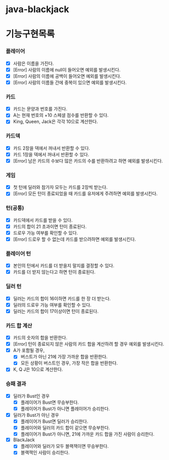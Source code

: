# java-blackjack

# 기능구현목록

### 플레이어
- [x] 사람은 이름을 가진다.
- [x] [Error] 사람의 이름에 null이 들어오면 예외를 발생시킨다.
- [x] [Error] 사람의 이름에 공백이 들어오면 예외를 발생시킨다.
- [x] [Error] 사람의 이름들 간에 중복이 있으면 예외를 발생시킨다.

### 카드
- [x] 카드는 문양과 번호를 가진다.
- [x] A는 현재 번호의 +10 스페셜 점수를 반환할 수 있다.
- [x] King, Queen, Jack은 각각 10으로 계산한다.

### 카드덱
- [x] 카드 2장을 덱에서 꺼내서 반환할 수 있다.
- [x] 카드 1장을 덱에서 꺼내서 반환할 수 있다.
- [x] [Error] 남은 카드의 수보다 많은 카드의 수를 반환하려고 하면 예외를 발생시킨다.

### 게임
- [x] 첫 턴에 딜러와 참가자 모두는 카드를 2장씩 받는다.
- [x] [Error] 모든 턴이 종료되었을 때 카드를 유저에게 주려하면 예외를 발생시킨다.

### 턴(공통)
- [x] 카드덱에서 카드를 받을 수 있다.
- [x] 카드의 합이 21 초과이면 턴이 종료된다.
- [x] 드로우 가능 여부를 확인할 수 있다.
- [x] [Error] 드로우 할 수 없는데 카드를 받으려하면 예외를 발생시킨다.

### 플레이어 턴
- [x] 본인의 턴에서 카드를 더 받을지 말지를 결정할 수 있다.
- [x] 카드를 더 받지 않는다고 하면 턴이 종료된다.

### 딜러 턴
- [x] 딜러는 카드의 합이 16이하면 카드를 한 장 더 받는다.
- [x] 딜러의 드로우 가능 여부를 확인할 수 있다.
- [x] 딜러는 카드의 합이 17이상이면 턴이 종료된다.

### 카드 합 계산
- [x] 카드의 숫자의 합을 반환한다.
- [x] [Error] 턴이 종료되지 않은 사람의 카드 합을 계산하려 할 경우 예외를 발생시킨다.
- [x] A가 포함될 경우,
    - [x] 버스트가 아닌 21에 가장 가까운 합을 반환한다.
    - [x] 모든 상황이 버스트인 경우, 가장 작은 합을 반환한다.
- [x] K, Q J은 10으로 계산한다.

### 승패 결과
- [x] 딜러가 Bust인 경우
    - [x] 플레이어가 Bust면 무승부한다.
    - [x] 플레이어가 Bust가 아니면 플레이어가 승리한다.
- [x] 딜러가 Bust가 아닌 경우
    - [x] 플레이어가 Bust면 딜러가 승리한다.
    - [x] 플레이어와 딜러의 카드 합이 같으면 무승부한다.
    - [x] 플레이어가 Bust가 아니면, 21에 가까운 카드 합을 가진 사람이 승리한다.
- [x] BlackJack
    - [x] 플레이어와 딜러가 모두 블랙잭이면 무승부한다.
    - [x] 블랙잭인 사람이 승리한다.